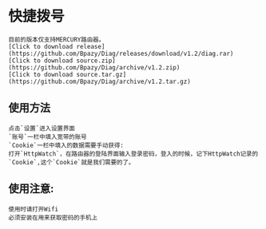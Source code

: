 快捷拨号
===
	目前的版本仅支持MERCURY路由器。
	[Click to download release](https://github.com/Bpazy/Diag/releases/download/v1.2/diag.rar)
	[Click to download source.zip](https://github.com/Bpazy/Diag/archive/v1.2.zip)
	[Click to download source.tar.gz](https://github.com/Bpazy/Diag/archive/v1.2.tar.gz)

使用方法
---
	点击`设置`进入设置界面
	`账号`一栏中填入宽带的账号
	`Cookie`一栏中填入的数据需要手动获得:
	打开`HttpWatch`，在路由器的登陆界面输入登录密码，登入的时候，记下HttpWatch记录的`Cookie`,这个`Cookie`就是我们需要的了。

使用注意:
---
	使用时请打开Wifi
	必须安装在用来获取密码的手机上